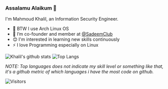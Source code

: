 ### Assalamu Alaikum 👋
I'm Mahmoud Khalil, an Information Security Engineer.

- 🐧 BTW I use Arch Linux OS
- 🌌 I’m co-founder and member at [@SadeemClub](https://www.facebook.com/SadeemClub)
- 😊 I'm interested in learning new skills continuously
- ⚡ I love Programming especially on Linux



![Khalil's github stats](https://github-readme-stats.vercel.app/api?username=khalil2535&show_icons=true&count_private=true&style=flat-square&include_all_commits=true&theme=react) ![Top Langs](https://github-readme-stats.vercel.app/api/top-langs/?username=khalil2535&style=flat-square&layout=compact&langs_count=8&theme=react) 

*NOTE: Top languages does not indicate my skill level or something like that, it's a github metric of which languages i have the most code on github.*


![Visitors](https://visitor-badge.laobi.icu/badge?page_id=khalil2535.khalil2535&style=flat-square)
